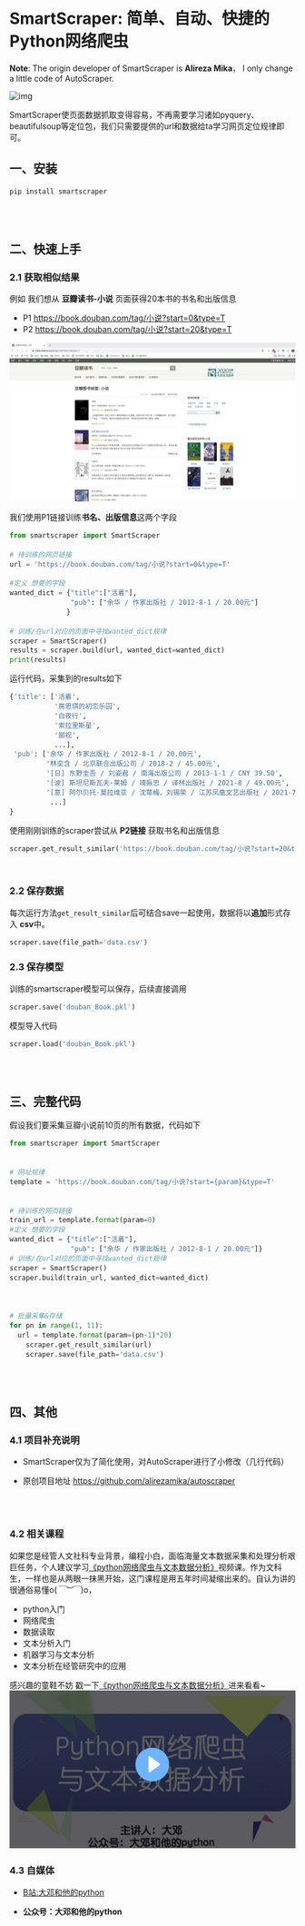 # SmartScraper: 简单、自动、快捷的Python网络爬虫

**Note**: The origin developer of SmartScraper  is **Alireza Mika**， I only change a little code of AutoScraper.



![img](https://user-images.githubusercontent.com/17881612/91968083-5ee92080-ed29-11ea-82ec-d99ec85367a5.png)

SmartScraper使页面数据抓取变得容易，不再需要学习诸如pyquery、beautifulsoup等定位包，我们只需要提供的url和数据给ta学习网页定位规律即可。


## 一、安装

```bash
pip install smartscraper
```

<br><br>

## 二、快速上手

### 2.1 获取相似结果

例如 我们想从 **豆瓣读书-小说** 页面获得20本书的书名和出版信息

- P1  https://book.douban.com/tag/小说?start=0&type=T
- P2  https://book.douban.com/tag/小说?start=20&type=T

![](img/douban.png)

我们使用P1链接训练**书名、出版信息**这两个字段

```python
from smartscraper import SmartScraper

# 待训练的网页链接
url = 'https://book.douban.com/tag/小说?start=0&type=T'

#定义 想要的字段
wanted_dict = {"title":["活着"],
               "pub": ["余华 / 作家出版社 / 2012-8-1 / 20.00元"]
              }

# 训练/在url对应的页面中寻找wanted_dict规律
scraper = SmartScraper()
results = scraper.build(url, wanted_dict=wanted_dict)
print(results)
```

运行代码，采集到的results如下

```python
{'title': ['活着', 
           '房思琪的初恋乐园', 
           '白夜行', 
           '索拉里斯星', 
           '鄙视',
           ...], 
 'pub': ['余华 / 作家出版社 / 2012-8-1 / 20.00元', 
         '林奕含 / 北京联合出版公司 / 2018-2 / 45.00元', 
         '[日] 东野圭吾 / 刘姿君 / 南海出版公司 / 2013-1-1 / CNY 39.50', 
         '[波] 斯坦尼斯瓦夫·莱姆 / 靖振忠 / 译林出版社 / 2021-8 / 49.00元', 
         '[意] 阿尔贝托·莫拉维亚 / 沈萼梅、刘锡荣 / 江苏凤凰文艺出版社 / 2021-7 / 62.00',
          ...]
}

```

使用刚刚训练的scraper尝试从 **P2链接** 获取书名和出版信息

```python
scraper.get_result_similar('https://book.douban.com/tag/小说?start=20&type=T')
```

<br>



### 2.2 保存数据

每次运行方法``get_result_similar``后可结合save一起使用，数据将以**追加**形式存入 **csv**中。

```python
scraper.save(file_path='data.csv')
```



### 2.3 保存模型

训练的smartscraper模型可以保存，后续直接调用

```python
scraper.save('douban_Book.pkl')
```

模型导入代码

```python
scraper.load('douban_Book.pkl')
```

<br><br>

## 三、完整代码

假设我们要采集豆瓣小说前10页的所有数据，代码如下

```python
from smartscraper import SmartScraper


# 网址规律
template = 'https://book.douban.com/tag/小说?start={param}&type=T'


# 待训练的网页链接
train_url = template.format(param=0)
#定义 想要的字段
wanted_dict = {"title":["活着"],
               "pub": ["余华 / 作家出版社 / 2012-8-1 / 20.00元"]}
# 训练/在url对应的页面中寻找wanted_dict规律
scraper = SmartScraper()
scraper.build(train_url, wanted_dict=wanted_dict)



# 批量采集&存储
for pn in range(1, 11):
  url = template.format(param=(pn-1)*20)
	scraper.get_result_similar(url)
	scraper.save(file_path='data.csv')


```



<br><br>

## 四、其他

### 4.1 项目补充说明

- SmartScraper仅为了简化使用，对AutoScraper进行了小修改（几行代码）

- 原创项目地址  https://github.com/alirezamika/autoscraper

<br><br>

###  4.2 相关课程

如果您是经管人文社科专业背景，编程小白，面临海量文本数据采集和处理分析艰巨任务，个人建议学习[《python网络爬虫与文本数据分析》](https://ke.qq.com/course/482241?tuin=163164df)视频课。作为文科生，一样也是从两眼一抹黑开始，这门课程是用五年时间凝缩出来的。自认为讲的很通俗易懂o(*￣︶￣*)o，

- python入门
- 网络爬虫
- 数据读取
- 文本分析入门
- 机器学习与文本分析
- 文本分析在经管研究中的应用

感兴趣的童鞋不妨 戳一下[《python网络爬虫与文本数据分析》](https://ke.qq.com/course/482241?tuin=163164df)进来看看~
[![](img/课程.png)](https://ke.qq.com/course/482241?tuin=163164df)



### 4.3 自媒体

- [B站:大邓和他的python](https://space.bilibili.com/122592901/channel/detail?cid=66008)

- **公众号：大邓和他的python**

  





